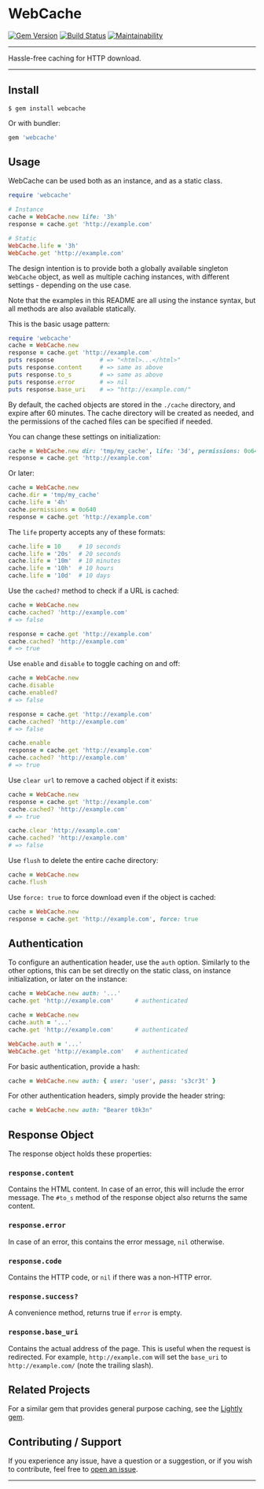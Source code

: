 # WebCache

[![Gem Version](https://badge.fury.io/rb/webcache.svg)](https://badge.fury.io/rb/webcache)
[![Build Status](https://github.com/DannyBen/webcache/workflows/Test/badge.svg)](https://github.com/DannyBen/webcache/actions?query=workflow%3ATest)
[![Maintainability](https://api.codeclimate.com/v1/badges/022f555211d47d655988/maintainability)](https://codeclimate.com/github/DannyBen/webcache/maintainability)

---

Hassle-free caching for HTTP download.

---

## Install

```
$ gem install webcache
```

Or with bundler:

```ruby
gem 'webcache'
```

## Usage

WebCache can be used both as an instance, and as a static class.

```ruby
require 'webcache'

# Instance
cache = WebCache.new life: '3h'
response = cache.get 'http://example.com'

# Static
WebCache.life = '3h'
WebCache.get 'http://example.com'
```

The design intention is to provide both a globally available singleton
`WebCache` object, as well as multiple caching instances, with different
settings - depending on the use case.

Note that the examples in this README are all using the instance syntax, but
all methods are also available statically.

This is the basic usage pattern:

```ruby
require 'webcache'
cache = WebCache.new
response = cache.get 'http://example.com'
puts response             # => "<html>...</html>"
puts response.content     # => same as above
puts response.to_s        # => same as above
puts response.error       # => nil
puts response.base_uri    # => "http://example.com/"
```

By default, the cached objects are stored in the `./cache` directory, and
expire after 60 minutes. The cache directory will be created as needed, and
the permissions of the cached files can be specified if needed.

You can change these settings on initialization:

```ruby
cache = WebCache.new dir: 'tmp/my_cache', life: '3d', permissions: 0o640
response = cache.get 'http://example.com'
```

Or later:

```ruby
cache = WebCache.new
cache.dir = 'tmp/my_cache'
cache.life = '4h'
cache.permissions = 0o640
response = cache.get 'http://example.com'
```

The `life` property accepts any of these formats:

```ruby
cache.life = 10     # 10 seconds
cache.life = '20s'  # 20 seconds
cache.life = '10m'  # 10 minutes
cache.life = '10h'  # 10 hours
cache.life = '10d'  # 10 days
```

Use the `cached?` method to check if a URL is cached:

```ruby
cache = WebCache.new
cache.cached? 'http://example.com'
# => false

response = cache.get 'http://example.com'
cache.cached? 'http://example.com'
# => true
```

Use `enable` and `disable` to toggle caching on and off:

```ruby
cache = WebCache.new
cache.disable
cache.enabled? 
# => false

response = cache.get 'http://example.com'
cache.cached? 'http://example.com'
# => false

cache.enable
response = cache.get 'http://example.com'
cache.cached? 'http://example.com'
# => true
```

Use `clear url` to remove a cached object if it exists:

```ruby
cache = WebCache.new
response = cache.get 'http://example.com'
cache.cached? 'http://example.com'
# => true

cache.clear 'http://example.com'
cache.cached? 'http://example.com'
# => false
```

Use `flush` to delete the entire cache directory:

```ruby
cache = WebCache.new
cache.flush
```

Use `force: true` to force download even if the object is cached:

```ruby
cache = WebCache.new
response = cache.get 'http://example.com', force: true
```

## Authentication

To configure an authentication header, use the `auth` option. Similarly to
the other options, this can be set directly on the static class, on instance
initialization, or later on the instance:

```ruby
cache = WebCache.new auth: '...'
cache.get 'http://example.com'      # authenticated

cache = WebCache.new
cache.auth = '...'
cache.get 'http://example.com'      # authenticated

WebCache.auth = '...'
WebCache.get 'http://example.com'   # authenticated
```

For basic authentication, provide a hash:

```ruby
cache = WebCache.new auth: { user: 'user', pass: 's3cr3t' }
```

For other authentication headers, simply provide the header string:

```ruby
cache = WebCache.new auth: "Bearer t0k3n"
```

## Response Object

The response object holds these properties:

### `response.content`

Contains the HTML content. In case of an error, this will include the
error message. The `#to_s` method of the response object also returns
the same content.

### `response.error`

In case of an error, this contains the error message, `nil` otherwise.

### `response.code`

Contains the HTTP code, or `nil` if there was a non-HTTP error.

### `response.success?`

A convenience method, returns true if `error` is empty.

### `response.base_uri`

Contains the actual address of the page. This is useful when the request
is redirected. For example, `http://example.com` will set the 
`base_uri` to `http://example.com/` (note the trailing slash).

## Related Projects

For a similar gem that provides general purpose caching, see the 
[Lightly gem][lightly].

## Contributing / Support

If you experience any issue, have a question or a suggestion, or if you wish
to contribute, feel free to [open an issue][issues].

---

[lightly]: https://github.com/DannyBen/lightly
[issues]: https://github.com/DannyBen/webcache/issues
